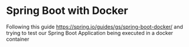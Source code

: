 # Spring Boot with Docker

Following this guide https://spring.io/guides/gs/spring-boot-docker/ and trying to test our Spring Boot Application being executed in a docker container

